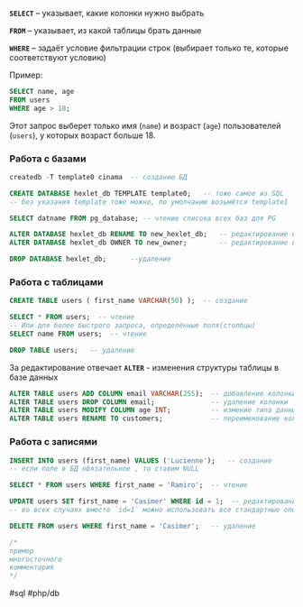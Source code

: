 **`SELECT`** – указывает, какие колонки нужно выбрать

**`FROM`** – указывает, из какой таблицы брать данные

**`WHERE`** – задаёт условие фильтрации строк (выбирает только те, которые соответствуют условию)

Пример:
```sql
SELECT name, age  
FROM users  
WHERE age > 18;
```
Этот запрос выберет только имя (`name`) и возраст (`age`) пользователей (`users`), у которых возраст больше 18.

### Работа с базами
```sql
createdb -T template0 cinama  -- создание БД

CREATE DATABASE hexlet_db TEMPLATE template0;   -- тоже самое из SQL 
-- без указания template тоже можно, по умолчанию возьмётся template1 

SELECT datname FROM pg_database; -- чтение списока всех баз для PG

ALTER DATABASE hexlet_db RENAME TO new_hexlet_db;   -- редактирование имени
ALTER DATABASE hexlet_db OWNER TO new_owner;        -- редактирование владельца

DROP DATABASE hexlet_db;      --удаление
```

### Работа с таблицами
```sql
CREATE TABLE users ( first_name VARCHAR(50) );  -- создание

SELECT * FROM users;  -- чтение
-- Или для более быстрого запроса, определённые поля(столбцы)
SELECT name FROM users;  -- чтение

DROP TABLE users;   -- удаление
```
За редактирование отвечает  **`ALTER`** - изменения структуры таблицы в базе данных
```sql
ALTER TABLE users ADD COLUMN email VARCHAR(255);  -- добавление колонки
ALTER TABLE users DROP COLUMN email;              -- удаление колонки
ALTER TABLE users MODIFY COLUMN age INT;          -- измение типа данных колонки
ALTER TABLE users RENAME TO customers;            -- переименование колонки
```

### Работа с записями
```sql
INSERT INTO users (first_name) VALUES ('Lucienne');   -- создание
-- если поле в БД обязательное , то ставим NULL

SELECT * FROM users WHERE first_name = 'Ramiro';  -- чтение

UPDATE users SET first_name = 'Casimer' WHERE id = 1;  -- редактирование
-- во всех случаях вместо `id=1` можно использовать все стандартные операторы: `= != < >`

DELETE FROM users WHERE first_name = 'Casimer';   -- удаление

/*
пример
многосточного
комментария
*/

```


#sql #php/db